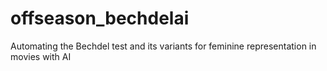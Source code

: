 # offseason_bechdelai
Automating the Bechdel test and its variants for feminine representation in movies with AI
